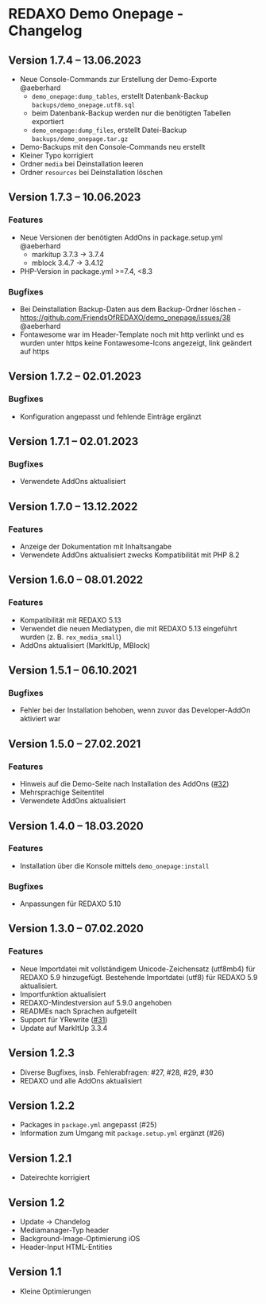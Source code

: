 # REDAXO Demo Onepage - Changelog

## Version 1.7.4 – 13.06.2023

* Neue Console-Commands zur Erstellung der Demo-Exporte @aeberhard
  * `demo_onepage:dump_tables`, erstellt Datenbank-Backup `backups/demo_onepage.utf8.sql`
  * beim Datenbank-Backup werden nur die benötigten Tabellen exportiert
  * `demo_onepage:dump_files`, erstellt Datei-Backup `backups/demo_onepage.tar.gz`
* Demo-Backups mit den Console-Commands neu erstellt
* Kleiner Typo korrigiert
* Ordner `media` bei Deinstallation leeren
* Ordner `resources` bei Deinstallation löschen


## Version 1.7.3 – 10.06.2023

### Features

* Neue Versionen der benötigten AddOns in package.setup.yml @aeberhard
  * markitup 3.7.3 -> 3.7.4
  * mblock 3.4.7 -> 3.4.12
* PHP-Version in package.yml >=7.4, <8.3

### Bugfixes

* Bei Deinstallation Backup-Daten aus dem Backup-Ordner löschen - https://github.com/FriendsOfREDAXO/demo_onepage/issues/38 @aeberhard
* Fontawesome war im Header-Template noch mit http verlinkt und es wurden unter https keine Fontawesome-Icons angezeigt, link geändert auf https


## Version 1.7.2 – 02.01.2023

### Bugfixes

* Konfiguration angepasst und fehlende Einträge ergänzt


## Version 1.7.1 – 02.01.2023

### Bugfixes

* Verwendete AddOns aktualisiert


## Version 1.7.0 – 13.12.2022

### Features

* Anzeige der Dokumentation mit Inhaltsangabe
* Verwendete AddOns aktualisiert zwecks Kompatibilität mit PHP 8.2


## Version 1.6.0 – 08.01.2022

### Features

* Kompatibilität mit REDAXO 5.13
* Verwendet die neuen Mediatypen, die mit REDAXO 5.13 eingeführt wurden (z. B. `rex_media_small`)
* AddOns aktualisiert (MarkItUp, MBlock)


## Version 1.5.1 – 06.10.2021

### Bugfixes

* Fehler bei der Installation behoben, wenn zuvor das Developer-AddOn aktiviert war


## Version 1.5.0 – 27.02.2021

### Features

* Hinweis auf die Demo-Seite nach Installation des AddOns ([#32](https://github.com/FriendsOfREDAXO/demo_onepage/issues/32))
* Mehrsprachige Seitentitel
* Verwendete AddOns aktualisiert


## Version 1.4.0 – 18.03.2020

### Features

* Installation über die Konsole mittels `demo_onepage:install`

### Bugfixes

* Anpassungen für REDAXO 5.10


## Version 1.3.0 – 07.02.2020

### Features

* Neue Importdatei mit vollständigem Unicode-Zeichensatz (utf8mb4) für REDAXO 5.9 hinzugefügt. Bestehende Importdatei (utf8) für REDAXO 5.9 aktualisiert.
* Importfunktion aktualisiert
* REDAXO-Mindestversion auf 5.9.0 angehoben
* READMEs nach Sprachen aufgeteilt
* Support für YRewrite ([#31](https://github.com/FriendsOfREDAXO/demo_onepage/issues/31))
* Update auf MarkItUp 3.3.4


## Version 1.2.3

* Diverse Bugfixes, insb. Fehlerabfragen: #27, #28, #29, #30
* REDAXO und alle AddOns aktualisiert


## Version 1.2.2

* Packages in `package.yml` angepasst (#25)
* Information zum Umgang mit `package.setup.yml` ergänzt (#26)


## Version 1.2.1

* Dateirechte korrigiert


## Version 1.2

* Update -> Chandelog
* Mediamanager-Typ header
* Background-Image-Optimierung iOS
* Header-Input HTML-Entities


## Version 1.1

* Kleine Optimierungen

